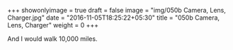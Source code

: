 +++
showonlyimage = true
draft = false
image = "img/050b Camera, Lens, Charger.jpg"
date = "2016-11-05T18:25:22+05:30"
title = "050b Camera, Lens, Charger"
weight = 0
+++

And I would walk 10,000 miles.

